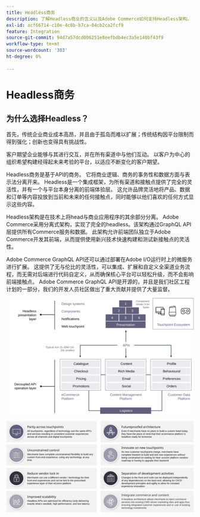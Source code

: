 ```yaml
---
title: Headless商务
description: 了解Headless商业的含义以及Adobe Commerce如何支持Headless架构。
exl-id: acf66714-c10e-4c8b-b7ca-04cb2ca2fcf9
feature: Integration
source-git-commit: 94d7a57dcd006251e8eefbdb4ec3a5e140bf43f9
workflow-type: tm+mt
source-wordcount: '303'
ht-degree: 0%

---
```


# Headless商务

## 为什么选择Headless？

首先，传统企业商业成本高昂，并且由于孤岛而难以扩展；传统结构因平台限制而得到强化；创新也变得具有挑战性。

客户期望企业能够与其进行交互，并在所有渠道中与他们互动。 以客户为中心的组织希望构建经得起未来考验的平台，以适应不断变化的客户期望。

Headless商务是基于API的商务。 它将商业逻辑、商务的事务性和数据方面与表示法分离开来。 Headless是一个集成框架，为所有渠道和接触点提供了完全的灵活性，并有一个与平台本身分离的前端体验层。 这允许品牌灵活地将产品、数据和订单等内容投放到当前和未来的任何接触点，同时能够以他们喜欢的任何方式显示这些内容。

Headless架构是在技术上将head与商业应用程序的其余部分分离。 Adobe Commerce采用分离式架构，实现了完全的headless。该架构通过GraphQL API层提供所有Commerce服务和数据。 此架构允许前端团队独立于Adobe Commerce开发其前端，从而提供使用新兴技术快速构建和测试新接触点的灵活性。

Adobe Commerce GraphQL API还可以通过部署在Adobe I/O运行时上的微服务进行扩展。 这提供了无与伦比的灵活性，可以集成、扩展和自定义全渠道业务流程，而无需对后端进行代码自定义，从而确保核心平台可以轻松升级，而不会影响前端接触点。 Adobe Commerce GraphQL API是开源的，并且是我们社区工程计划的一部分，我们的开发人员社区做出了重大贡献并提供了大量监督。

![Headless商务架构图](../../../assets/playbooks/headless-diagram.svg)

![Headless商务架构图的优势](../../../assets/playbooks/headless-benefits.svg)
